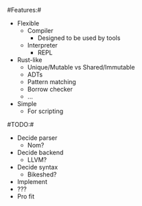 #Features:#
  - Flexible
    - Compiler
      - Designed to be used by tools
    - Interpreter
      - REPL
  - Rust-like
    - Unique/Mutable vs Shared/Immutable
    - ADTs
    - Pattern matching
    - Borrow checker
    - ...
  - Simple
    - For scripting

#TODO:#
  - Decide parser
    - Nom?
  - Decide backend
    - LLVM?
  - Decide syntax
    - Bikeshed?
  - Implement
  - ???
  - Pro fit
